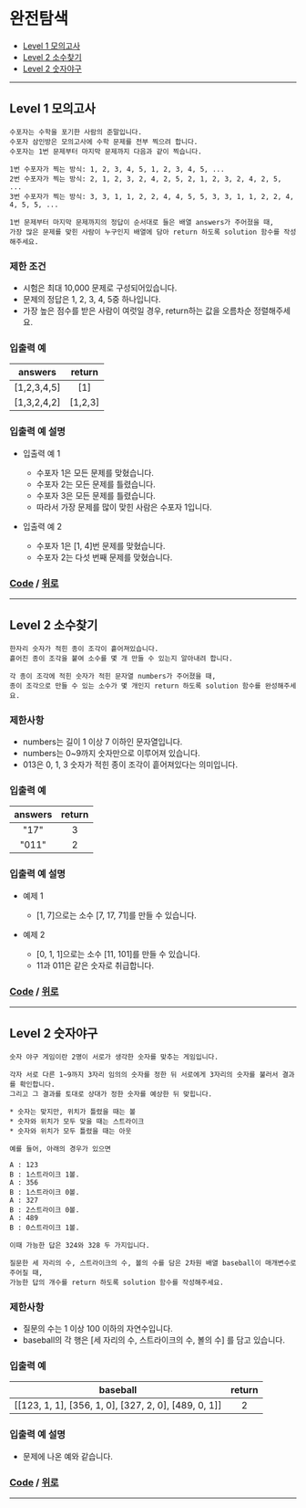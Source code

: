 # 완전탐색
* [Level 1 모의고사](#Level-1-모의고사)
* [Level 2 소수찾기](#Level-2-소수찾기)
* [Level 2 숫자야구](#Level-2-숫자야구)

---
## Level 1 모의고사
```
수포자는 수학을 포기한 사람의 준말입니다. 
수포자 삼인방은 모의고사에 수학 문제를 전부 찍으려 합니다. 
수포자는 1번 문제부터 마지막 문제까지 다음과 같이 찍습니다.

1번 수포자가 찍는 방식: 1, 2, 3, 4, 5, 1, 2, 3, 4, 5, ...
2번 수포자가 찍는 방식: 2, 1, 2, 3, 2, 4, 2, 5, 2, 1, 2, 3, 2, 4, 2, 5, ...
3번 수포자가 찍는 방식: 3, 3, 1, 1, 2, 2, 4, 4, 5, 5, 3, 3, 1, 1, 2, 2, 4, 4, 5, 5, ...

1번 문제부터 마지막 문제까지의 정답이 순서대로 들은 배열 answers가 주어졌을 때, 
가장 많은 문제를 맞힌 사람이 누구인지 배열에 담아 return 하도록 solution 함수를 작성해주세요.
```

### 제한 조건
* 시험은 최대 10,000 문제로 구성되어있습니다.
* 문제의 정답은 1, 2, 3, 4, 5중 하나입니다.
* 가장 높은 점수를 받은 사람이 여럿일 경우, return하는 값을 오름차순 정렬해주세요.

### 입출력 예
answers | return |
:---: | :---: |
[1,2,3,4,5] | [1]
[1,3,2,4,2] | [1,2,3]

### 입출력 예 설명
* 입출력 예 1
  * 수포자 1은 모든 문제를 맞혔습니다.
  * 수포자 2는 모든 문제를 틀렸습니다.
  * 수포자 3은 모든 문제를 틀렸습니다.
  * 따라서 가장 문제를 많이 맞힌 사람은 수포자 1입니다.

* 입출력 예 2
  * 수포자 1은 [1, 4]번 문제를 맞혔습니다.
  * 수포자 2는 다섯 번째 문제를 맞혔습니다.

### [Code](https://github.com/taki0112/coding_practice/blob/master/src/%EC%99%84%EC%A0%84%ED%83%90%EC%83%89/Level_1_%EB%AA%A8%EC%9D%98%EA%B3%A0%EC%82%AC.py) / [위로](#완전탐색)

---

## Level 2 소수찾기
```
한자리 숫자가 적힌 종이 조각이 흩어져있습니다. 
흩어진 종이 조각을 붙여 소수를 몇 개 만들 수 있는지 알아내려 합니다.

각 종이 조각에 적힌 숫자가 적힌 문자열 numbers가 주어졌을 때, 
종이 조각으로 만들 수 있는 소수가 몇 개인지 return 하도록 solution 함수를 완성해주세요.
```

### 제한사항
* numbers는 길이 1 이상 7 이하인 문자열입니다.
* numbers는 0~9까지 숫자만으로 이루어져 있습니다.
* 013은 0, 1, 3 숫자가 적힌 종이 조각이 흩어져있다는 의미입니다.

### 입출력 예
answers | return |
:---: | :---: |
"17" | 3
"011" | 2

### 입출력 예 설명
* 예제 1
  * [1, 7]으로는 소수 [7, 17, 71]를 만들 수 있습니다.

* 예제 2
  * [0, 1, 1]으로는 소수 [11, 101]를 만들 수 있습니다.
  * 11과 011은 같은 숫자로 취급합니다.

### [Code](https://github.com/taki0112/coding_practice/blob/master/src/%EC%99%84%EC%A0%84%ED%83%90%EC%83%89/Level_2_%EC%86%8C%EC%88%98%EC%B0%BE%EA%B8%B0.py) / [위로](#완전탐색)

---

## Level 2 숫자야구
```
숫자 야구 게임이란 2명이 서로가 생각한 숫자를 맞추는 게임입니다. 

각자 서로 다른 1~9까지 3자리 임의의 숫자를 정한 뒤 서로에게 3자리의 숫자를 불러서 결과를 확인합니다. 
그리고 그 결과를 토대로 상대가 정한 숫자를 예상한 뒤 맞힙니다.

* 숫자는 맞지만, 위치가 틀렸을 때는 볼
* 숫자와 위치가 모두 맞을 때는 스트라이크
* 숫자와 위치가 모두 틀렸을 때는 아웃

예를 들어, 아래의 경우가 있으면

A : 123
B : 1스트라이크 1볼.
A : 356
B : 1스트라이크 0볼.
A : 327
B : 2스트라이크 0볼.
A : 489
B : 0스트라이크 1볼.

이때 가능한 답은 324와 328 두 가지입니다.

질문한 세 자리의 수, 스트라이크의 수, 볼의 수를 담은 2차원 배열 baseball이 매개변수로 주어질 때, 
가능한 답의 개수를 return 하도록 solution 함수를 작성해주세요.

```

### 제한사항
* 질문의 수는 1 이상 100 이하의 자연수입니다.
* baseball의 각 행은 [세 자리의 수, 스트라이크의 수, 볼의 수] 를 담고 있습니다.

### 입출력 예
baseball | return |
:---: | :---: |
[[123, 1, 1], [356, 1, 0], [327, 2, 0], [489, 0, 1]] | 2

### 입출력 예 설명
* 문제에 나온 예와 같습니다.

### [Code](https://github.com/taki0112/coding_practice/blob/master/src/%EC%99%84%EC%A0%84%ED%83%90%EC%83%89/Level_2_%EC%88%AB%EC%9E%90%EC%95%BC%EA%B5%AC.py) / [위로](#완전탐색)

---


